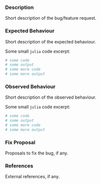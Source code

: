 ### Description

Short description of the bug/feature request.

### Expected Behaviour

Short description of the expected behaviour.

Some small `julia` code excerpt:

```julia
# some code
# some output
# some more code
# some more output
```

### Observed Behaviour

Short description of the observed behaviour.

Some small `julia` code excerpt:

```julia
# some code
# some output
# some more code
# some more output
```

### Fix Proposal

Proposals to fix the bug, if any.

### References

External references, if any.
